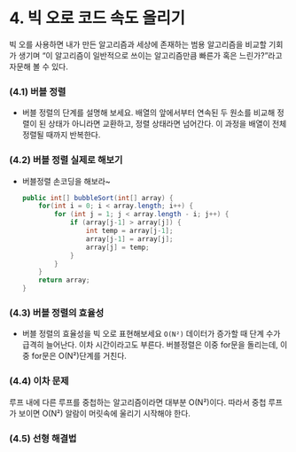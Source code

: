 # 4. 빅 오로 코드 속도 올리기

빅 오를 사용하면 내가 만든 알고리즘과 세상에 존재하는 범용 알고리즘을 비교할 기회가 생기며 “이 알고리즘이 일반적으로 쓰이는 알고리즘만큼 빠른가 혹은 느린가?”라고 자문해 볼 수 있다.

### (4.1) 버블 정렬

- 버블 정렬의 단계를 설명해 보세요.
  배열의 앞에서부터 연속된 두 원소를 비교해 정렬이 된 상태가 아니라면 교환하고, 정렬 상태라면 넘어간다.
  이 과정을 배열이 전체 정렬될 때까지 반복한다.

### (4.2) 버블 정렬 실제로 해보기

- 버블정렬 손코딩을 해보라~
  ```java
  public int[] bubbleSort(int[] array) {
      for(int i = 0; i < array.length; i++) {
          for (int j = 1; j < array.length - i; j++) {
              if (array[j-1] > array[j]) {
                  int temp = array[j-1];
                  array[j-1] = array[j];
                  array[j] = temp;
              }
          }
      }
      return array;
  }
  ```

### (4.3) 버블 정렬의 효율성

- 버블 정렬의 효율성을 빅 오로 표현해보세요
  `O(N²)`
  데이터가 증가할 때 단계 수가 급격히 늘어난다. 이차 시간이라고도 부른다.
  버블정렬은 이중 for문을 돌리는데, 이중 for문은 O(N²)단계를 거친다.

### (4.4) 이차 문제

루프 내에 다른 루프를 중첩하는 알고리즘이라면 대부분 O(N²)이다. 따라서 중첩 루프가 보이면 O(N²) 알람이 머릿속에 울리기 시작해야 한다.

### (4.5) 선형 해결법
